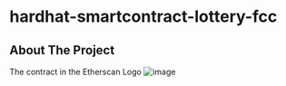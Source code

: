 # hardhat-smartcontract-lottery-fcc

<!-- ABOUT THE PROJECT -->
## About The Project
The contract in the Etherscan Logo
![image](https://user-images.githubusercontent.com/56123892/236467671-6f43298a-15f4-4065-ba08-7ee5ef0c0385.png)
